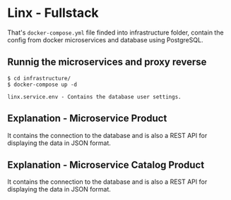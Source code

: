 # Linx - Fullstack

That's `docker-compose.yml` file finded into infrastructure folder, contain the config from docker microservices and database using PostgreSQL.

## Runnig the microservices and proxy reverse

```
$ cd infrastructure/
$ docker-compose up -d
```

`linx.service.env - Contains the database user settings.`

## Explanation - Microservice Product

It contains the connection to the database and is also a REST API for displaying the data in JSON format.

## Explanation - Microservice Catalog Product

It contains the connection to the database and is also a REST API for displaying the data in JSON format.